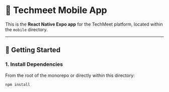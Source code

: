 # 📱 Techmeet Mobile App

This is the **React Native Expo app** for the TechMeet platform, located within the `mobile` directory. 

---

## 🚀 Getting Started

### 1. Install Dependencies

From the root of the monorepo or directly within this directory:

```bash
npm install
